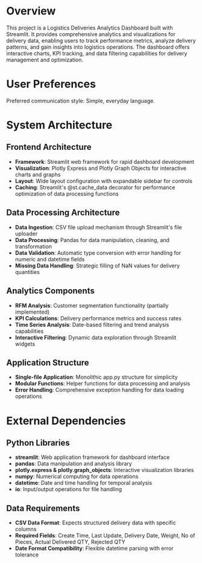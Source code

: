 # Overview

This project is a Logistics Deliveries Analytics Dashboard built with Streamlit. It provides comprehensive analytics and visualizations for delivery data, enabling users to track performance metrics, analyze delivery patterns, and gain insights into logistics operations. The dashboard offers interactive charts, KPI tracking, and data filtering capabilities for delivery management and optimization.

# User Preferences

Preferred communication style: Simple, everyday language.

# System Architecture

## Frontend Architecture
- **Framework**: Streamlit web framework for rapid dashboard development
- **Visualization**: Plotly Express and Plotly Graph Objects for interactive charts and graphs
- **Layout**: Wide layout configuration with expandable sidebar for controls
- **Caching**: Streamlit's @st.cache_data decorator for performance optimization of data processing functions

## Data Processing Architecture
- **Data Ingestion**: CSV file upload mechanism through Streamlit's file uploader
- **Data Processing**: Pandas for data manipulation, cleaning, and transformation
- **Data Validation**: Automatic type conversion with error handling for numeric and datetime fields
- **Missing Data Handling**: Strategic filling of NaN values for delivery quantities

## Analytics Components
- **RFM Analysis**: Customer segmentation functionality (partially implemented)
- **KPI Calculations**: Delivery performance metrics and success rates
- **Time Series Analysis**: Date-based filtering and trend analysis capabilities
- **Interactive Filtering**: Dynamic data exploration through Streamlit widgets

## Application Structure
- **Single-file Application**: Monolithic app.py structure for simplicity
- **Modular Functions**: Helper functions for data processing and analysis
- **Error Handling**: Comprehensive exception handling for data loading operations

# External Dependencies

## Python Libraries
- **streamlit**: Web application framework for dashboard interface
- **pandas**: Data manipulation and analysis library
- **plotly.express & plotly.graph_objects**: Interactive visualization libraries
- **numpy**: Numerical computing for data operations
- **datetime**: Date and time handling for temporal analysis
- **io**: Input/output operations for file handling

## Data Requirements
- **CSV Data Format**: Expects structured delivery data with specific columns
- **Required Fields**: Create Time, Last Update, Delivery Date, Weight, No of Pieces, Actual Delivered QTY, Rejected QTY
- **Date Format Compatibility**: Flexible datetime parsing with error tolerance